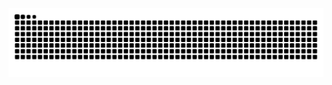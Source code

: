 <picture>
  <source media="(prefers-color-scheme: dark)" srcset="https://raw.githubusercontent.com/rabahzeineddine/rabahzeineddine/output/github-contribution-grid-snake-dark.svg">
  <source media="(prefers-color-scheme: light)" srcset="https://raw.githubusercontent.com/rabahzeineddine/rabahzeineddine/output/github-contribution-grid-snake.svg">
  <img alt="github contribution grid snake animation" src="https://raw.githubusercontent.com/rabahzeineddine/rabahzeineddine/output/github-contribution-grid-snake.svg">
</picture>

<!--
**RabahZeineddine/RabahZeineddine** is a ✨ _special_ ✨ repository because its `README.md` (this file) appears on your GitHub profile.

Here are some ideas to get you started:

- 🔭 I’m currently working on ...
- 🌱 I’m currently learning ...
- 👯 I’m looking to collaborate on ...
- 🤔 I’m looking for help with ...
- 💬 Ask me about ...
- 📫 How to reach me: ...
- 😄 Pronouns: ...
- ⚡ Fun fact: ...
-->
